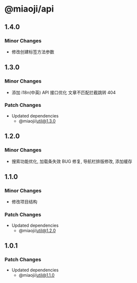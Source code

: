 # @miaoji/api

## 1.4.0

### Minor Changes

- 修改创建标签方法参数

## 1.3.0

### Minor Changes

- 添加 i18n(中英) API 接口优化 文章不匹配拦截跳转 404

### Patch Changes

- Updated dependencies
  - @miaoji/util@1.3.0

## 1.2.0

### Minor Changes

- 搜索功能优化, 加载条失效 BUG 修复, 导航栏排版修改, 添加缓存

## 1.1.0

### Minor Changes

- 修改项目结构

### Patch Changes

- Updated dependencies
  - @miaoji/util@1.2.0

## 1.0.1

### Patch Changes

- Updated dependencies
  - @miaoji/util@1.1.0
